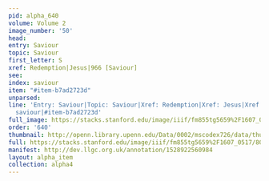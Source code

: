 ```yaml
---
pid: alpha_640
volume: Volume 2
image_number: '50'
head: 
entry: Saviour
topic: Saviour
first_letter: S
xref: Redemption|Jesus|966 [Saviour]
see: 
index: saviour
item: "#item-b7ad2723d"
unparsed: 
line: 'Entry: Saviour|Topic: Saviour|Xref: Redemption|Xref: Jesus|Xref: 966 [Saviour]|Index:
  saviour|#item-b7ad2723d'
full_image: https://stacks.stanford.edu/image/iiif/fm855tg5659%2F1607_0517/full/full/0/default.jpg
order: '640'
thumbnail: http://openn.library.upenn.edu/Data/0002/mscodex726/data/thumb/1607_0517_thumb.jpg
full: https://stacks.stanford.edu/image/iiif/fm855tg5659%2F1607_0517/803,918,2971,467/full/0/default.jpg
manifest: http://dev.llgc.org.uk/annotation/1528922560984
layout: alpha_item
collection: alpha4
---
```

